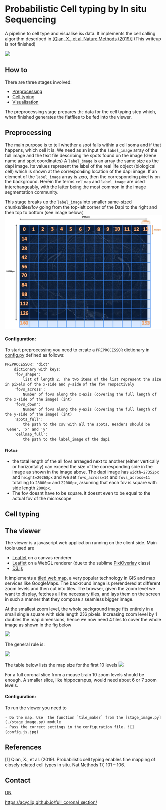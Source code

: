 
Probabilistic Cell typing by In situ Sequencing
==============================================

A pipeline to cell type and visualise iss data. It implements the cell calling algorithm described in [[Qian, X., et al. Nature Methods (2019)]](#1) (This writeup is not finished)

![](screencast.gif)

## How to
There are three stages involved:
- [Preprocessing](#Preprocessing) 
- [Cell typing](#Cell-typing) 
- [Visualisation](#The-viewer) 

The preprocessing stage prepares the data for the cell typing step which, when finished generates the flatfiles to be fed into the viewer. 

## Preprocessing
The main purpose is to tell whether a spot falls within a cell soma and if that happens, which cell it is.
We need as an input the ```label_image``` array of the full image and the text file describing the spots found on the image (Gene name and spot coordinates)
A ```label_image``` is an array the same size as the dapi image. Its values represent the label of the real life object (biological cell) which is shown at the corresponding location
of the dapi image. If an element of the  ```label_image``` array is zero, then the corresponding pixel is on the background. Herein the terms ```cellmap``` and ```label_image``` are
used interchangeably, with the latter being the most common in the image segmentation community.

This stage breaks up the ```label_image``` into smaller same-sized chunks/tiles/fov going from the top-left corner of the Dapi to the right and then top to bottom (see image below:)
![](preprocessing_1.jpg)

#### Configuration:
To start preprocessing you need to create a ```PREPROCESSOR``` dictionary in [config.py](./config.py)  defined as follows:
```
PREPROCESSOR: 'dict'
    dictionary with keys:
    'fov_shape':
        list of length 2. The two items of the list represent the size in pixels of the x-side and y-side of the fov respectively
    'fovs_across': 
        Number of fovs along the x-axis (covering the full length of the x-side of the image) (int)
    'fovs_down':
        Number of fovs along the y-axis (covering the full length of the y-side of the image) (int)
    'spots_full':
        the path to the csv with all the spots. Headers should be  'Gene', 'x' and 'y' 
    'cellmap_full':
        the path to the label_image of the dapi
```

#### Notes
 - the total length of the all fovs arranged next to another (either vertically or horizontally) can exceed the size of the corresponding side in the image
as shown in the image above. The dapi image has ```width=27352px``` and ```height=20268px``` and we set ```fovs_across=14``` and ```fovs_across=11``` totalling to 
```28000px``` and ```22000px```, assuming that each fov is square with side length ```2000px```.
- The fov doesnt have to be square. It doesnt even to be equal to the actual fov of the microscope



## Cell typing

## The viewer 
The viewer is a javascript web application running on the client side. Main tools used are 
- [Leaflet](http://leafletjs.com) on a canvas renderer
- [Leaflet](http://leafletjs.com) on a WebGL renderer (due to the sublime [PixiOverlay](https://github.com/manubb/Leaflet.PixiOverlay) class)
- [D3.js](https://d3js.org/)

It implements a [tiled web map](https://en.wikipedia.org/wiki/Tiled_web_map), a very popular technology in GIS and map services like GoogleMaps. 
The backround image is prerendered at different zoom levels and then cut into tiles. The browser, given the zoom level we want to display, fetches all the necessary tiles,
and lays them on the screen in such a manner that they compose a seamless bigger image. 

At the smallest zoom level, the whole background image fits entirely in a small single square with side length 256 pixels. Increasing zoom level by 1 doubles the map dimensions,
hence we now need 4 tiles to cover the whole image as shown in the fig below 

![](tiling_3.jpg)

The general rule is: 

<img src="https://render.githubusercontent.com/render/math?math=length (px) = width (px) = 256 * 2^{zoom} ">

The table below lists the map size for the first 10 levels
![](map_sizes.jpg)

For a full coronal slice from a mouse brain 10 zoom levels should be enough. A smaller slice, like hippocampus, would need about 6 or 7 zoom levels. 



#### Configuration:
To run the viewer you need to 

    - Do the map. Use  the function `tile_maker` from the [stage_image.py](./stage_image.py) module
    - Pass the correct settings in the configuration file. ![](config.js.jpg)
    
    


## References 
<a id="1">[1]</a> 
Qian, X., et al. (2019). Probabilistic cell typing enables fine mapping of closely related cell types in situ. Nat
Methods 17, 101 – 106.

## Contact
[DN](mailto:dimitris.nicoloutsopolos@gmail.com) 

https://acycliq.github.io/full_coronal_section/

